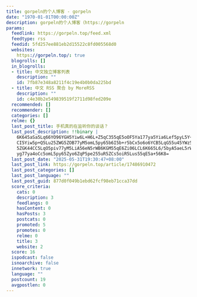 ```yaml
---
title: gorpeln的个人博客 - gorpeln
date: "1970-01-01T00:00:00Z"
description: gorpeln的个人博客（https://gorpeln
params:
  feedlink: https://gorpeln.top/feed.xml
  feedtype: rss
  feedid: 5fd257ee881eb2d15522c8fd005568d0
  websites:
    https://gorpeln.top/: true
  blogrolls: []
  in_blogrolls:
  - title: 中文独立博客列表
    description: ""
    id: 7fb87e348a8211f4c19e4b0b0da225bd
  - title: 中文 RSS 聚合 by MoreRSS
    description: ""
    id: c4e30b2e549839519f2711d98fed209e
  recommended: []
  recommender: []
  categories: []
  relme: {}
  last_post_title: 手机真的在监听你的谈话？
  last_post_description: !!binary |
    6K645aSa5Lq66YO96YGH5Yiw6L+H6L+Z5qC355qE5oOF5Ya177ya5Yia6Lef5pyL5Y+L6L
    CI5Yiw5p+Q5Lu25ZWG5ZOB77yM5omL5py65b6I5b+r5bCx5o6o6YCB5LqG55u45YWz5bm/
    5ZGK44CC5LqO5piv77yM5LiA56eN5rWB6KGM55qE6Zi06LCL6K665L6/5byA5aeL5rWB5L
    yg77ya4oCc5omL5py65Zyo6ZqP5pe255uR5ZCs5oiR5Lus55qE5a+56K8=
  last_post_date: "2025-05-31T19:30:47+08:00"
  last_post_link: https://gorpeln.top/article/17486910472
  last_post_categories: []
  last_post_language: ""
  last_post_guid: 877d0f049b1ebd62fcf98eb71cca37dd
  score_criteria:
    cats: 0
    description: 3
    feedlangs: 0
    hasContent: 0
    hasPosts: 3
    postcats: 0
    promoted: 5
    promotes: 0
    relme: 0
    title: 3
    website: 2
  score: 16
  ispodcast: false
  isnoarchive: false
  innetwork: true
  language: ""
  postcount: 19
  avgpostlen: 0
---
```

